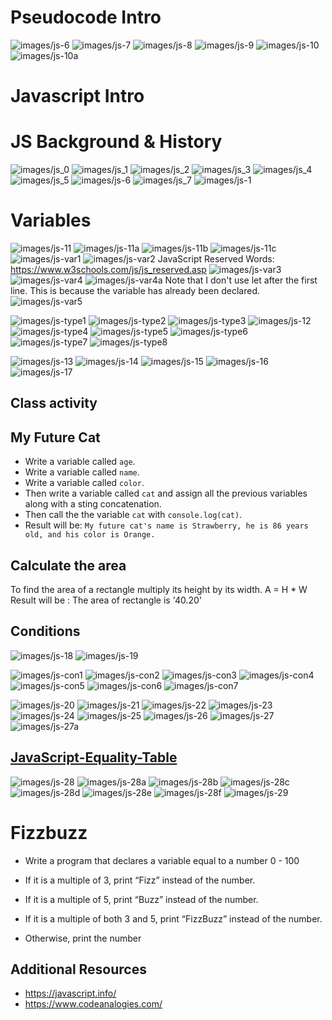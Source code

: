 
# Pseudocode Intro
![images/js-6](images/js-6.png)
![images/js-7](images/js-7.png)
![images/js-8](images/js-8.png)
![images/js-9](images/js-9.png)
![images/js-10](images/js-10.png)
![images/js-10a](images/js-10a.png)
# Javascript Intro

# JS Background & History
![images/js_0](images/js_0.png)
![images/js_1](images/js_1.png)
![images/js_2](images/js_2.png)
![images/js_3](images/js_3.png)
![images/js_4](images/js_4.png)
![images/js_5](images/js_5.png)
![images/js-6](images/js_6.png)
![images/js_7](images/js_7.png)
![images/js-1](images/js-1.png)

# Variables 

![images/js-11](images/js-11.png)
![images/js-11a](images/js-11a.png)
![images/js-11b](images/js-11b.png)
![images/js-11c](images/js-11c.png)
![images/js-var1](images/js-var1.png)
![images/js-var2](images/js-var2.png)
JavaScript Reserved Words: https://www.w3schools.com/js/js_reserved.asp
![images/js-var3](images/js-var3.png)
![images/js-var4](images/js-var4.png)
![images/js-var4a](images/js-var4a.png)
Note that I don't use let after the first line.
This is because the variable has already been declared.
![images/js-var5](images/js-var5.png)

![images/js-type1](images/js-type1.png)
![images/js-type2](images/js-type2.png)
![images/js-type3](images/js-type3.png)
![images/js-12](images/js-12.png)
![images/js-type4](images/js-type4.png)
![images/js-type5](images/js-type5.png)
![images/js-type6](images/js-type6.png)
![images/js-type7](images/js-type7.png)
![images/js-type8](images/js-type8.png)

![images/js-13](images/js-13.png)
![images/js-14](images/js-14.png)
![images/js-15](images/js-15.png)
![images/js-16](images/js-16.png)
![images/js-17](images/js-17.png)
## Class activity
## My Future Cat
- Write a variable called `age`.
- Write a variable called `name`.
- Write a variable called `color`.
- Then write a variable  called `cat` and assign all the previous variables along with a sting concatenation.
- Then call the the variable `cat` with `console.log(cat)`.
- Result will be: `My future cat's name is Strawberry, he is 86 years old, and his color is Orange.`

## Calculate the area
To find the area of a rectangle multiply its height by its width.
A = H * W
Result will be : The area of rectangle is '40.20'

## Conditions
![images/js-18](images/js-18.png)
![images/js-19](images/js-19.png)

![images/js-con1](images/js-con1.png)
![images/js-con2](images/js-con2.png)
![images/js-con3](images/js-con3.png)
![images/js-con4](images/js-con4.png)
![images/js-con5](images/js-con5.png)
![images/js-con6](images/js-con6.png)
![images/js-con7](images/js-con7.png)


![images/js-20](images/js-20.png)
![images/js-21](images/js-21.png)
![images/js-22](images/js-22.png)
![images/js-23](images/js-23.png)
![images/js-24](images/js-24.png)
![images/js-25](images/js-25.png)
![images/js-26](images/js-26.png)
![images/js-27](images/js-27.png)
![images/js-27a](images/js-27a.png)

## [JavaScript-Equality-Table](https://dorey.github.io/JavaScript-Equality-Table/)

![images/js-28](images/js-28.png)
![images/js-28a](images/js-28a.png)
![images/js-28b](images/js-28b.png)
![images/js-28c](images/js-28c.png)
![images/js-28d](images/js-28d.png)
![images/js-28e](images/js-28e.png)
![images/js-28f](images/js-28f.png)
![images/js-29](images/js-29.png)

# Fizzbuzz

- Write a program that declares a variable equal to a number 0 - 100

- If it is a multiple of 3, print “Fizz” instead of the number.

- If it is a multiple of 5, print “Buzz” instead of the number.

- If it is a multiple of both 3 and 5, print “FizzBuzz” instead of the number.

- Otherwise, print the number



## Additional Resources

- https://javascript.info/
- https://www.codeanalogies.com/
